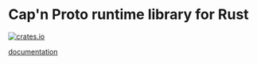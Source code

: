# Cap'n Proto runtime library for Rust

[![crates.io](https://img.shields.io/crates/v/capnp.svg)](https://crates.io/crates/capnp)

[documentation](https://docs.rs/capnp/)
